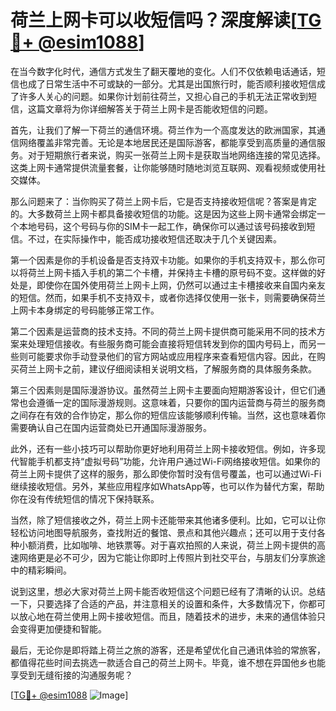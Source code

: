 # 荷兰上网卡可以收短信吗？深度解读[[TG💪+ @esim1088](https://t.me/s/esim1088)]

在当今数字化时代，通信方式发生了翻天覆地的变化。人们不仅依赖电话通话，短信也成了日常生活中不可或缺的一部分。尤其是出国旅行时，能否顺利接收短信成了许多人关心的问题。如果你计划前往荷兰，又担心自己的手机无法正常收到短信，这篇文章将为你详细解答关于荷兰上网卡是否能收短信的问题。

首先，让我们了解一下荷兰的通信环境。荷兰作为一个高度发达的欧洲国家，其通信网络覆盖非常完善。无论是本地居民还是国际游客，都能享受到高质量的通信服务。对于短期旅行者来说，购买一张荷兰上网卡是获取当地网络连接的常见选择。这类上网卡通常提供流量套餐，让你能够随时随地浏览互联网、观看视频或使用社交媒体。

那么问题来了：当你购买了荷兰上网卡后，它是否支持接收短信呢？答案是肯定的。大多数荷兰上网卡都具备接收短信的功能。这是因为这些上网卡通常会绑定一个本地号码，这个号码与你的SIM卡一起工作，确保你可以通过该号码接收到短信。不过，在实际操作中，能否成功接收短信还取决于几个关键因素。

第一个因素是你的手机设备是否支持双卡功能。如果你的手机支持双卡，那么你可以将荷兰上网卡插入手机的第二个卡槽，并保持主卡槽的原号码不变。这样做的好处是，即使你在国外使用荷兰上网卡上网，仍然可以通过主卡槽接收来自国内亲友的短信。然而，如果手机不支持双卡，或者你选择仅使用一张卡，则需要确保荷兰上网卡本身绑定的号码能够正常工作。

第二个因素是运营商的技术支持。不同的荷兰上网卡提供商可能采用不同的技术方案来处理短信接收。有些服务商可能会直接将短信转发到你的国内号码上，而另一些则可能要求你手动登录他们的官方网站或应用程序来查看短信内容。因此，在购买荷兰上网卡之前，建议仔细阅读相关说明文档，了解服务商的具体服务条款。

第三个因素则是国际漫游协议。虽然荷兰上网卡主要面向短期游客设计，但它们通常也会遵循一定的国际漫游规则。这意味着，只要你的国内运营商与荷兰的服务商之间存在有效的合作协定，那么你的短信应该能够顺利传输。当然，这也意味着你需要确认自己在国内运营商处已开通国际漫游服务。

此外，还有一些小技巧可以帮助你更好地利用荷兰上网卡接收短信。例如，许多现代智能手机都支持“虚拟号码”功能，允许用户通过Wi-Fi网络接收短信。如果你的荷兰上网卡提供了这样的服务，那么即使你暂时没有信号覆盖，也可以通过Wi-Fi继续接收短信。另外，某些应用程序如WhatsApp等，也可以作为替代方案，帮助你在没有传统短信的情况下保持联系。

当然，除了短信接收之外，荷兰上网卡还能带来其他诸多便利。比如，它可以让你轻松访问地图导航服务，查找附近的餐馆、景点和其他兴趣点；还可以用于支付各种小额消费，比如咖啡、地铁票等。对于喜欢拍照的人来说，荷兰上网卡提供的高速网络更是必不可少，因为它能让你即时上传照片到社交平台，与朋友们分享旅途中的精彩瞬间。

说到这里，想必大家对荷兰上网卡能否收短信这个问题已经有了清晰的认识。总结一下，只要选择了合适的产品，并注意相关的设置和条件，大多数情况下，你都可以放心地在荷兰使用上网卡接收短信。而且，随着技术的进步，未来的通信体验只会变得更加便捷和智能。

最后，无论你是即将踏上荷兰之旅的游客，还是希望优化自己通讯体验的常旅客，都值得花些时间去挑选一款适合自己的荷兰上网卡。毕竟，谁不想在异国他乡也能享受到无缝衔接的沟通服务呢？

[[TG💪+ @esim1088](https://t.me/s/esim1088) ![Image](https://i.postimg.cc/4NQfJmqS/Snipaste-2025-05-13-00-14-12.png)]
